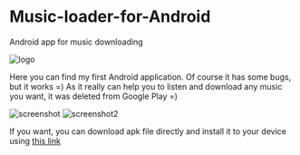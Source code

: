 # Music-loader-for-Android
Android app for music downloading

![logo](http://s008.radikal.ru/i306/1611/fc/b9c864fee748.png)

Here you can find my first Android application. Of course it has some bugs, but it works =) As it really can help you to listen and download any music you want, it was deleted from Google Play =)

![screenshot](http://s017.radikal.ru/i418/1611/2f/c0e3ea90c4e4.png)
![screenshot2](http://s018.radikal.ru/i511/1611/c0/2a6a848717c6.png)


If you want, you can download apk file directly and install it to your device using [this link](https://www.dropbox.com/s/c3v7qrdq177g8u0/MusLoader.apk)
